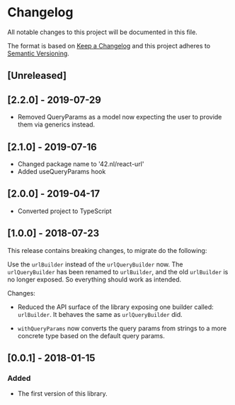 # Changelog
All notable changes to this project will be documented in this file.

The format is based on [Keep a Changelog](http://keepachangelog.com/en/1.0.0/)
and this project adheres to [Semantic Versioning](http://semver.org/spec/v2.0.0.html).

## [Unreleased]

## [2.2.0] - 2019-07-29
- Removed QueryParams as a model now expecting the user to provide
  them via generics instead.

## [2.1.0] - 2019-07-16
- Changed package name to '42.nl/react-url'
- Added useQueryParams hook

## [2.0.0] - 2019-04-17
- Converted project to TypeScript

## [1.0.0] - 2018-07-23
This release contains breaking changes, to migrate do the following:

Use the `urlBuilder` instead of the `urlQueryBuilder` now. The
`urlQueryBuilder` has been renamed to `urlBuilder`, and the old
`urlBuilder` is no longer exposed. So everything should work
as intended.

Changes:

- Reduced the API surface of the library exposing one builder called:
  `urlBuilder`. It behaves the same as `urlQueryBuilder` did.

- `withQueryParams` now converts the query params from strings to
   a more concrete type based on the default query params.

## [0.0.1] - 2018-01-15

### Added
- The first version of this library.
